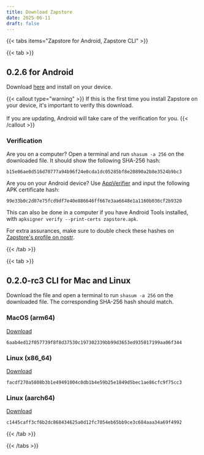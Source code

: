 ```yaml
---
title: Download Zapstore
date: 2025-06-11
draft: false
---
```


{{< tabs items="Zapstore for Android, Zapstore CLI" >}}

{{< tab >}}

## 0.2.6 for Android

Download [here](https://cdn.zapstore.dev/b15e06ae0d516d70777a94b96f24e0cda1dc05285bf8e20890a2b8e3524b9bc3) and install on your device.

{{< callout type="warning" >}}
If this is the first time you install Zapstore on your device, it's important to verify this download.<br><br>
If you are updating, Android will take care of the verification for you.
{{< /callout >}}

### Verification

Are you on a computer? Open a terminal and run `shasum -a 256` on the downloaded file. It should show the following SHA-256 hash:

```text
b15e06ae0d516d70777a94b96f24e0cda1dc05285bf8e20890a2b8e3524b9bc3 
```

Are you on your Android device? Use [AppVerifier](https://github.com/soupslurpr/AppVerifier/releases/latest) and input the following APK certificate hash:

```
99e33b0c2d07e75fcd9df7e40e886646ff667e3aa6648e1a1160b036cf2b9320
```

This can also be done in a computer if you have Android Tools installed, with `apksigner verify --print-certs zapstore.apk`.

For extra assurances, make sure to double check these hashes on [Zapstore's profile on nostr](https://nosta.me/npub10r8xl2njyepcw2zwv3a6dyufj4e4ajx86hz6v4ehu4gnpupxxp7stjt2p8).

{{< /tab >}}

{{< tab >}}
  
## 0.2.0-rc3 CLI for Mac and Linux

Download the file and open a terminal to run `shasum -a 256` on the downloaded file. The corresponding SHA-256 hash should match.

### MacOS (arm64)

[Download](http://cdn.zapstore.dev/6aab4ed12f057739f8f8d37530c197302339bb99d3653ed935017199aa06f344) 

```
6aab4ed12f057739f8f8d37530c197302339bb99d3653ed935017199aa06f344
```

### Linux (x86_64)

[Download](http://cdn.zapstore.dev/facdf270a5808b3b1e49491004c0db1b4e59b25e1849d5bec1ae86cfc9f75cc3) 

```
facdf270a5808b3b1e49491004c0db1b4e59b25e1849d5bec1ae86cfc9f75cc3
```

### Linux (aarch64)

[Download](http://cdn.zapstore.dev/c1445caff3cf6b2dc868434625a0d12fc7054eb65bb9ce3c684aaa34a69f4992) 

```
c1445caff3cf6b2dc868434625a0d12fc7054eb65bb9ce3c684aaa34a69f4992
```

{{< /tab >}}

{{< /tabs >}}